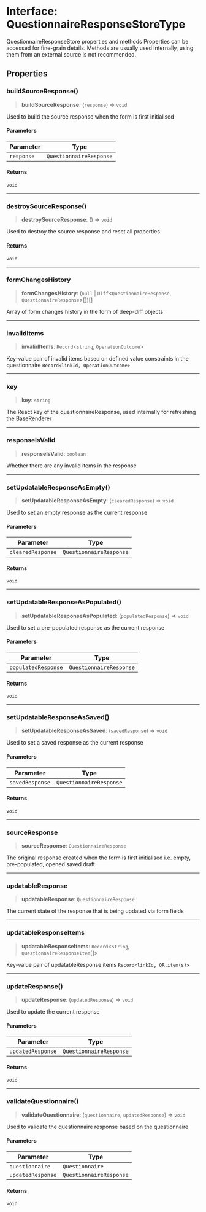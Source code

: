 # Interface: QuestionnaireResponseStoreType

QuestionnaireResponseStore properties and methods
Properties can be accessed for fine-grain details.
Methods are usually used internally, using them from an external source is not recommended.

## Properties

### buildSourceResponse()

> **buildSourceResponse**: (`response`) => `void`

Used to build the source response when the form is first initialised

#### Parameters

| Parameter | Type |
| ------ | ------ |
| `response` | `QuestionnaireResponse` |

#### Returns

`void`

***

### destroySourceResponse()

> **destroySourceResponse**: () => `void`

Used to destroy the source response  and reset all properties

#### Returns

`void`

***

### formChangesHistory

> **formChangesHistory**: (`null` \| `Diff`\<`QuestionnaireResponse`, `QuestionnaireResponse`\>[])[]

Array of form changes history in the form of deep-diff objects

***

### invalidItems

> **invalidItems**: `Record`\<`string`, `OperationOutcome`\>

Key-value pair of invalid items based on defined value constraints in the questionnaire `Record<linkId, OperationOutcome>`

***

### key

> **key**: `string`

The React key of the questionnaireResponse, used internally for refreshing the BaseRenderer

***

### responseIsValid

> **responseIsValid**: `boolean`

Whether there are any invalid items in the response

***

### setUpdatableResponseAsEmpty()

> **setUpdatableResponseAsEmpty**: (`clearedResponse`) => `void`

Used to set an empty response as the current response

#### Parameters

| Parameter | Type |
| ------ | ------ |
| `clearedResponse` | `QuestionnaireResponse` |

#### Returns

`void`

***

### setUpdatableResponseAsPopulated()

> **setUpdatableResponseAsPopulated**: (`populatedResponse`) => `void`

Used to set a pre-populated response as the current response

#### Parameters

| Parameter | Type |
| ------ | ------ |
| `populatedResponse` | `QuestionnaireResponse` |

#### Returns

`void`

***

### setUpdatableResponseAsSaved()

> **setUpdatableResponseAsSaved**: (`savedResponse`) => `void`

Used to set a saved response as the current response

#### Parameters

| Parameter | Type |
| ------ | ------ |
| `savedResponse` | `QuestionnaireResponse` |

#### Returns

`void`

***

### sourceResponse

> **sourceResponse**: `QuestionnaireResponse`

The original response created when the form is first initialised i.e. empty, pre-populated, opened saved draft

***

### updatableResponse

> **updatableResponse**: `QuestionnaireResponse`

The current state of the response that is being updated via form fields

***

### updatableResponseItems

> **updatableResponseItems**: `Record`\<`string`, `QuestionnaireResponseItem`[]\>

Key-value pair of updatableResponse items `Record<linkId, QR.item(s)>`

***

### updateResponse()

> **updateResponse**: (`updatedResponse`) => `void`

Used to update the current response

#### Parameters

| Parameter | Type |
| ------ | ------ |
| `updatedResponse` | `QuestionnaireResponse` |

#### Returns

`void`

***

### validateQuestionnaire()

> **validateQuestionnaire**: (`questionnaire`, `updatedResponse`) => `void`

Used to validate the questionnaire response based on the questionnaire

#### Parameters

| Parameter | Type |
| ------ | ------ |
| `questionnaire` | `Questionnaire` |
| `updatedResponse` | `QuestionnaireResponse` |

#### Returns

`void`
